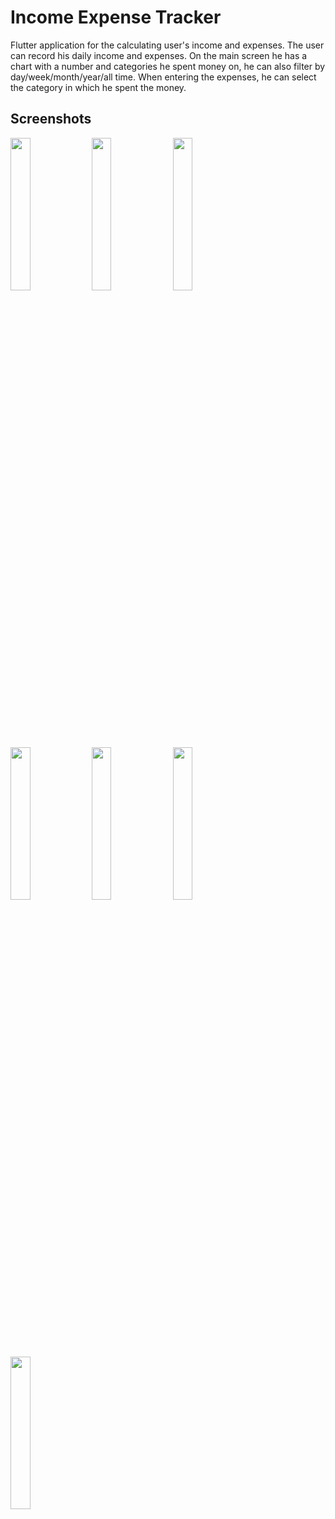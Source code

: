 # Income Expense Tracker

Flutter application for the calculating user's income and expenses. The user can record his daily income and expenses. On the main screen he has a chart with a number and categories he spent money on, he can also filter by day/week/month/year/all time. When entering the expenses, he can select the category in which he spent the money.

## Screenshots

<img src="https://github.com/muratcanoksum/Income-Expenses-Tracker/assets/97808371/70691c7f-bdb0-47e4-beb3-d9e58e70ec8a" width=25% height=25%>
<img src="https://github.com/muratcanoksum/Income-Expenses-Tracker/assets/97808371/7fdaf173-d226-48c6-a221-b887cbabdaec" width=25% height=25%>
<img src="https://github.com/muratcanoksum/Income-Expenses-Tracker/assets/97808371/21a022e4-c02c-440d-a98e-47eee874a26e" width=25% height=25%>
<img src="https://github.com/muratcanoksum/Income-Expenses-Tracker/assets/97808371/0d025daa-7ee9-4192-9c5e-2e1a404ac88a" width=25% height=25%>
<img src="https://github.com/muratcanoksum/Income-Expenses-Tracker/assets/97808371/4a47d90d-bd4e-4cd6-b6fa-535690f635f6" width=25% height=25%>
<img src="https://github.com/muratcanoksum/Income-Expenses-Tracker/assets/97808371/d9388be3-72d9-40b7-96aa-eb2e72760b9e" width=25% height=25%>
<img src="https://github.com/muratcanoksum/Income-Expenses-Tracker/assets/97808371/0e798749-a006-493d-a834-a147346c5ff9" width=25% height=25%>

